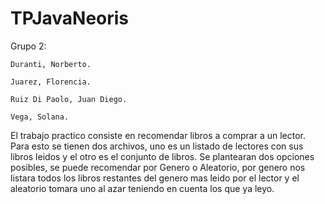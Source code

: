 # TPJavaNeoris

Grupo 2: 

    Duranti, Norberto. 

    Juarez, Florencia. 

    Ruiz Di Paolo, Juan Diego.

    Vega, Solana.
  
  
  El trabajo practico consiste en recomendar libros a comprar a un lector. Para esto se tienen dos archivos, uno es un listado de lectores con sus libros leidos y el otro es el conjunto de libros. Se plantearan dos opciones posibles, se puede recomendar por Genero o Aleatorio, por genero nos listara todos los libros restantes del genero mas leido por el lector y el aleatorio tomara uno al azar teniendo en cuenta los que ya leyo.
